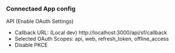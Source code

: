 ### Connectaed App config

API (Enable OAuth Settings)

- Callback URL: (Local dev) http://localhost:3000/api/sf/callback
- Selected OAuth Scopes: api, web, refresh_token, offline_access
- Disable PKCE